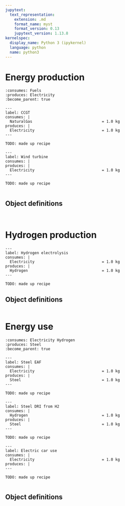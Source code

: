 ```yaml
---
jupytext:
  text_representation:
    extension: .md
    format_name: myst
    format_version: 0.13
    jupytext_version: 1.13.8
kernelspec:
  display_name: Python 3 (ipykernel)
  language: python
  name: python3
--- 
```


# Energy production

```{system:process} ElectricityGeneration
:consumes: Fuels
:produces: Electricity
:become_parent: true
```

```{system:process} CCGT
---
label: CCGT
consumes: |
  NaturalGas                               = 1.0 kg
produces: |
  Electricity                              = 1.0 kg
---

TODO: made up recipe
```

```{system:process} WindTurbine
---
label: Wind turbine
consumes: |
produces: |
  Electricity                              = 1.0 kg
---

TODO: made up recipe
```

```{end-sub-processes}
```

## Object definitions

```{system:object} NaturalGas
```
```{system:object} Electricity
```

# Hydrogen production

```{system:process} HydrogenElectrolysis
---
label: Hydrogen electrolysis
consumes: |
  Electricity                              = 1.0 kg
produces: |
  Hydrogen                                 = 1.0 kg
---

TODO: made up recipe
```

## Object definitions

```{system:object} Hydrogen
```

# Energy use

```{system:process} ElectricityUse
:consumes: Electricity Hydrogen
:produces: Steel
:become_parent: true
```

```{system:process} SteelProductionEAF
---
label: Steel EAF
consumes: |
  Electricity                              = 1.0 kg
produces: |
  Steel                                    = 1.0 kg
---

TODO: made up recipe
```

```{system:process} SteelProductionH2DRI
---
label: Steel DRI from H2
consumes: |
  Hydrogen                                 = 1.0 kg
produces: |
  Steel                                    = 1.0 kg
---

TODO: made up recipe
```

```{system:process} ElectricCarUse
---
label: Electric car use
consumes: |
  Electricity                              = 1.0 kg
produces: |
---

TODO: made up recipe
```

```{end-sub-processes}
```


## Object definitions

```{system:object} Steel
```
